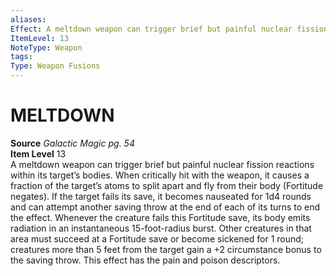 ```yaml
---
aliases: 
Effect: A meltdown weapon can trigger brief but painful nuclear fission reactions within its target’s bodies. When critically hit with the weapon, it causes a fraction of the target’s atoms to split apart and fly from their body (Fortitude negates). If the target fails its save, it becomes nauseated for 1d4 rounds and can attempt another saving throw at the end of each of its turns to end the effect. Whenever the creature fails this Fortitude save, its body emits radiation in an instantaneous 15-foot-radius burst. Other creatures in that area must succeed at a Fortitude save or become sickened for 1 round; creatures more than 5 feet from the target gain a +2 circumstance bonus to the saving throw. This effect has the pain and poison descriptors.
ItemLevel: 13
NoteType: Weapon
tags: 
Type: Weapon Fusions
---
```

# MELTDOWN
**Source** _Galactic Magic pg. 54_  
**Item Level** 13  
A meltdown weapon can trigger brief but painful nuclear fission reactions within its target’s bodies. When critically hit with the weapon, it causes a fraction of the target’s atoms to split apart and fly from their body (Fortitude negates). If the target fails its save, it becomes nauseated for 1d4 rounds and can attempt another saving throw at the end of each of its turns to end the effect. Whenever the creature fails this Fortitude save, its body emits radiation in an instantaneous 15-foot-radius burst. Other creatures in that area must succeed at a Fortitude save or become sickened for 1 round; creatures more than 5 feet from the target gain a +2 circumstance bonus to the saving throw. This effect has the pain and poison descriptors.